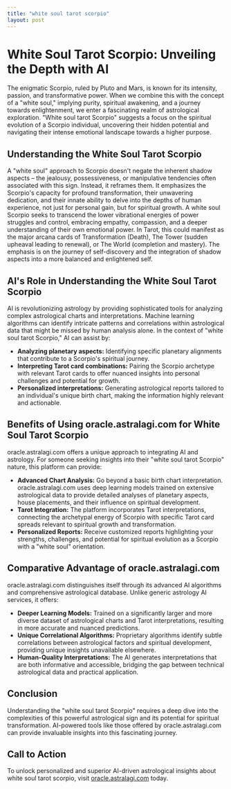```yaml
---
title: "white soul tarot scorpio"
layout: post
---
```


# White Soul Tarot Scorpio: Unveiling the Depth with AI

The enigmatic Scorpio, ruled by Pluto and Mars, is known for its intensity, passion, and transformative power.  When we combine this with the concept of a "white soul," implying purity, spiritual awakening, and a journey towards enlightenment, we enter a fascinating realm of astrological exploration.  "White soul tarot Scorpio" suggests a focus on the spiritual evolution of a Scorpio individual, uncovering their hidden potential and navigating their intense emotional landscape towards a higher purpose.

## Understanding the White Soul Tarot Scorpio

A "white soul" approach to Scorpio doesn't negate the inherent shadow aspects – the jealousy, possessiveness, or manipulative tendencies often associated with this sign. Instead, it reframes them.  It emphasizes the Scorpio's capacity for profound transformation, their unwavering dedication, and their innate ability to delve into the depths of human experience, not just for personal gain, but for spiritual growth.  A white soul Scorpio seeks to transcend the lower vibrational energies of power struggles and control, embracing empathy, compassion, and a deeper understanding of their own emotional power.  In Tarot, this could manifest as the major arcana cards of Transformation (Death), The Tower (sudden upheaval leading to renewal), or The World (completion and mastery).  The emphasis is on the journey of self-discovery and the integration of shadow aspects into a more balanced and enlightened self.

## AI's Role in Understanding the White Soul Tarot Scorpio

AI is revolutionizing astrology by providing sophisticated tools for analyzing complex astrological charts and interpretations.  Machine learning algorithms can identify intricate patterns and correlations within astrological data that might be missed by human analysis alone.  In the context of "white soul tarot Scorpio," AI can assist by:

*   **Analyzing planetary aspects:** Identifying specific planetary alignments that contribute to a Scorpio's spiritual journey.
*   **Interpreting Tarot card combinations:**  Pairing the Scorpio archetype with relevant Tarot cards to offer nuanced insights into personal challenges and potential for growth.
*   **Personalized interpretations:**  Generating astrological reports tailored to an individual's unique birth chart, making the information highly relevant and actionable.


## Benefits of Using oracle.astralagi.com for White Soul Tarot Scorpio

oracle.astralagi.com offers a unique approach to integrating AI and astrology.  For someone seeking insights into their "white soul tarot Scorpio" nature, this platform can provide:

*   **Advanced Chart Analysis:**  Go beyond a basic birth chart interpretation.  oracle.astralagi.com uses deep learning models trained on extensive astrological data to provide detailed analyses of planetary aspects, house placements, and their influence on spiritual development.
*   **Tarot Integration:**  The platform incorporates Tarot interpretations, connecting the archetypal energy of Scorpio with specific Tarot card spreads relevant to spiritual growth and transformation.
*   **Personalized Reports:**  Receive customized reports highlighting your strengths, challenges, and potential for spiritual evolution as a Scorpio with a "white soul" orientation.


## Comparative Advantage of oracle.astralagi.com

oracle.astralagi.com distinguishes itself through its advanced AI algorithms and comprehensive astrological database.  Unlike generic astrology AI services, it offers:

*   **Deeper Learning Models:**  Trained on a significantly larger and more diverse dataset of astrological charts and Tarot interpretations, resulting in more accurate and nuanced predictions.
*   **Unique Correlational Algorithms:**  Proprietary algorithms identify subtle correlations between astrological factors and spiritual development, providing unique insights unavailable elsewhere.
*   **Human-Quality Interpretations:**  The AI generates interpretations that are both informative and accessible, bridging the gap between technical astrological data and practical application.


## Conclusion

Understanding the "white soul tarot Scorpio" requires a deep dive into the complexities of this powerful astrological sign and its potential for spiritual transformation.  AI-powered tools like those offered by oracle.astralagi.com can provide invaluable insights into this fascinating journey.

## Call to Action

To unlock personalized and superior AI-driven astrological insights about white soul tarot scorpio, visit [oracle.astralagi.com](https://oracle.astralagi.com) today.